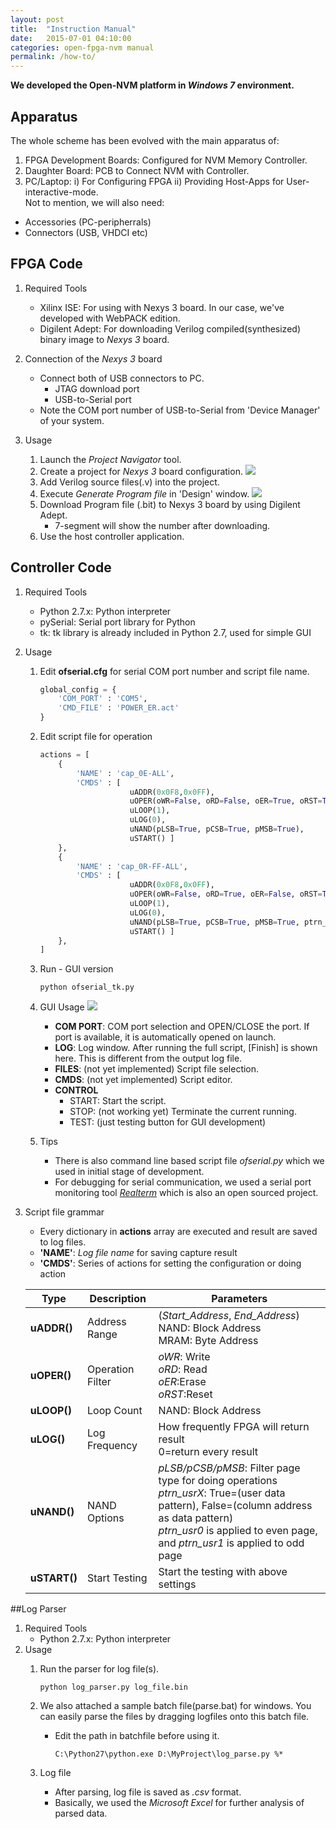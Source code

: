 ```yaml
---
layout: post
title:  "Instruction Manual"
date:   2015-07-01 04:10:00
categories: open-fpga-nvm manual
permalink: /how-to/
---
```


**We developed the Open-NVM platform in _Windows 7_ environment.**

## Apparatus
The whole scheme has been evolved with the main apparatus of: 
 
1. FPGA Development Boards: Configured for NVM Memory Controller.  
1. Daughter Board: PCB to Connect NVM with Controller.   
1. PC/Laptop: i) For Configuring FPGA ii) Providing Host-Apps for User-interactive-mode.   
Not to mention, we will also need:
* Accessories (PC-peripherrals)
* Connectors (USB, VHDCI etc)

## FPGA Code
1. Required Tools
    - Xilinx ISE: For using with Nexys 3 board. In our case, we've developed with WebPACK edition.
    - Digilent Adept: For downloading Verilog compiled(synthesized) binary image to _Nexys 3_ board.

1. Connection of the _Nexys 3_ board
    - Connect both of USB connectors to PC.
        - JTAG download port
        - USB-to-Serial port
    - Note the COM port number of USB-to-Serial from 'Device Manager' of your system.
    
1. Usage
    1. Launch the _Project Navigator_ tool.
	2. Create a project for _Nexys 3_ board configuration.
        ![](/resource/image/fpga-how-project-setting.png)
	3. Add Verilog source files(.v) into the project.
	4. Execute _Generate Program file_ in 'Design' window.
        ![](/resource/image/fpga-how-project-build.png)
	5. Download Program file (.bit) to Nexys 3 board by using Digilent Adept.
        - 7-segment will show the number after downloading.
    6. Use the host controller application.


## Controller Code
1. Required Tools
    - Python 2.7.x: Python interpreter
    - pySerial: Serial port library for Python
	- tk: tk library is already included in Python 2.7, used for simple GUI

1. Usage
    1. Edit **ofserial.cfg** for serial COM port number and script file name.
    
        ```python
        global_config = {
            'COM_PORT' : 'COM5',
            'CMD_FILE' : 'POWER_ER.act'
        }
        ```
		   
	1. Edit script file for operation
           
        ```python
        actions = [
            {
                'NAME' : 'cap_0E-ALL',
                'CMDS' : [
                            uADDR(0x0F8,0x0FF),
                            uOPER(oWR=False, oRD=False, oER=True, oRST=True),
                            uLOOP(1),
                            uLOG(0),
                            uNAND(pLSB=True, pCSB=True, pMSB=True),
                            uSTART() ]
            },
            {
                'NAME' : 'cap_0R-FF-ALL',
                'CMDS' : [
                            uADDR(0x0F8,0x0FF),
                            uOPER(oWR=False, oRD=True, oER=False, oRST=True),
                            uLOOP(1),
                            uLOG(0),
                            uNAND(pLSB=True, pCSB=True, pMSB=True, ptrn_usr0=1, ptrn_usr1=1, ptrn0=0xFF, ptrn1=0xFF),
                            uSTART() ]
            },
        ]
        ```
		
	1. Run - GUI version
    
        ```
	    python ofserial_tk.py
        ```
		
    1. GUI Usage
    ![](/resource/image/fpga-how-host-control.png)
        - **COM PORT**: COM port selection and OPEN/CLOSE the port. If port is available, it is automatically opened on launch.
        - **LOG**: Log window. After running the full script, [Finish] is shown here. This is different from the output log file.
        - **FILES**: (not yet implemented) Script file selection.
        - **CMDS**: (not yet implemented) Script editor.
        - **CONTROL**
            - START: Start the script.
            - STOP: (not working yet) Terminate the current running.
            - TEST: (just testing button for GUI development)
        
	1. Tips
        - There is also command line based script file _ofserial.py_ which we used in initial stage of development.
        - For debugging for serial communication, we used a serial port monitoring tool [_Realterm_](http://realterm.sourceforge.net) which is also an open sourced project.
	
1. Script file grammar
    - Every dictionary in **actions** array are executed and result are saved to log files.
    - **'NAME'**: _Log file name_ for saving capture result
    - **'CMDS'**: Series of actions for setting the configuration or doing action

    | Type         | Description      | Parameters |
    | ------------ | ---------------- | ---------- |
    | **uADDR()**  | Address Range    | (_Start_Address_, _End_Address_) <br> NAND: Block Address <br> MRAM: Byte Address|
    | **uOPER()**  | Operation Filter | _oWR_: Write <br> _oRD_: Read <br> _oER_:Erase <br> _oRST_:Reset |
    | **uLOOP()**  | Loop Count       | NAND: Block Address |
    | **uLOG()**   | Log Frequency    | How frequently FPGA will return result <br> 0=return every result |
    | **uNAND()**  | NAND Options     | _pLSB/pCSB/pMSB_: Filter page type for doing operations <br> _ptrn_usrX_: True=(user data pattern), False=(column address as data pattern) <br> _ptrn_usr0_ is applied to even page, and _ptrn_usr1_ is applied to odd page |
    | **uSTART()** | Start Testing    | Start the testing with above settings |		


	
##Log Parser
1. Required Tools
    - Python 2.7.x: Python interpreter
1. Usage
    1. Run the parser for log file(s).
    
        ```
        python log_parser.py log_file.bin
        ```
			
	2. We also attached a sample batch file(parse.bat) for windows. You can easily parse the files by dragging logfiles onto this batch file.
	    - Edit the path in batchfile before using it.
        
            ```
            C:\Python27\python.exe D:\MyProject\log_parse.py %*
            ```
	
    3. Log file
        - After parsing, log file is saved as _.csv_ format.
        - Basically, we used the _Microsoft Excel_ for further analysis of parsed data.
				
				
				